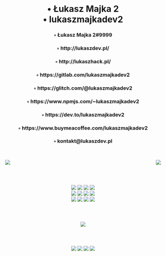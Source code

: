 <!--lukaszmajkadev2-->
<br>
<h1 align="center">• Łukasz Majka 2<br>• lukaszmajkadev2</h1>
<h3 align="center">◦ Łukasz Majka 2#9999</h3>
<h3 align="center">◦ http://lukaszdev.pl/</h3>
<h3 align="center">◦ http://lukaszhack.pl/</h3>
<h3 align="center">◦ https://gitlab.com/lukaszmajkadev2</h3>
<h3 align="center">◦ https://glitch.com/@lukaszmajkadev2</h3>
<h3 align="center">◦ https://www.npmjs.com/~lukaszmajkadev2</h3>
<h3 align="center">◦ https://dev.to/lukaszmajkadev2</h3>
<h3 align="center">◦ https://www.buymeacoffee.com/lukaszmajkadev2</h3>
<h3 align="center">◦ kontakt@lukaszdev.pl</h3>
<br>
<br>

<img align="right" src="https://github-readme-stats.vercel.app/api?username=lukaszmajkadev2&show_icons=true&locale=pl&theme=white"/>

<img align="center" src="https://github-readme-stats.vercel.app/api/top-langs?username=lukaszmajkadev2&show_icons=true&locale=pl&layout=compact&theme=white"/>
<br>
<br>
<br>
<br>

<p align="center">
<img src="https://img.shields.io/badge/html-white.svg?&style=for-the-badge&logo=html5&logoColor=000000"/>
<img src="https://img.shields.io/badge/javascript-white.svg?&style=for-the-badge&logo=javascript&logoColor=000000"/>
<img src="https://img.shields.io/badge/typescript-white.svg?&style=for-the-badge&logo=typescript&logoColor=000000"/>
<img src="https://img.shields.io/badge/java-white.svg?&style=for-the-badge&logo=java&logoColor=000000"/><br>
<img src="https://img.shields.io/badge/react-white.svg?&style=for-the-badge&logo=react&logoColor=000000"/>
<img src="https://img.shields.io/badge/python-white.svg?&style=for-the-badge&logo=python&logoColor=000000"/>
<img src="https://img.shields.io/badge/lua-white.svg?&style=for-the-badge&logo=lua&logoColor=000000"/>
<img src="https://img.shields.io/badge/c-white.svg?&style=for-the-badge&logo=c&logoColor=000000"/><br>
<img src="https://img.shields.io/badge/mysql-white.svg?&style=for-the-badge&logo=mysql&logoColor=000000"/>
<img src="https://img.shields.io/badge/postgresql-white.svg?&style=for-the-badge&logo=postgresql&logoColor=000000"/>
<img src="https://img.shields.io/badge/mongodb-white.svg?&style=for-the-badge&logo=mongodb&logoColor=000000"/>
<img src="https://img.shields.io/badge/oracle-white.svg?&style=for-the-badge&logo=oracle&logoColor=000000"/>
</p>
<br>
<br>

<p align="center">
<img src="https://discord.c99.nl/widget/theme-4/910909326623924234.png"/>
</p>
<br>
<br>

<p align="center">
<img src="https://img.shields.io/github/followers/lukaszmajkadev2?style=social"/>
<img src="https://img.shields.io/twitch/status/lukaszmajka?style=social"/>
<img src="https://img.shields.io/twitter/follow/ukasz89989598?style=social"/>
<img src="https://img.shields.io/youtube/channel/subscribers/UCzev9mrpe_K9KF_4UTYQrSw?style=social"/>
</p>

<!--lukaszmajkadev2/README.md-->
